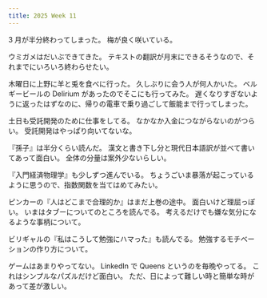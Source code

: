 ```yaml
---
title: 2025 Week 11
---
```


3 月が半分終わってしまった。
梅が良く咲いている。

ウミガメはだいぶできてきた。
テキストの翻訳が月末にできるそうなので、それまでにいろいろ終わらせたい。

木曜日に上野に羊と兎を食べに行った。
久しぶりに会う人が何人かいた。
ベルギービールの Delirium があったのでそこにも行ってみた。
遅くなりすぎないように返ったはずなのに、帰りの電車で乗り過ごして飯能まで行ってしまった。

土日も受託開発のために仕事をしてる。
なかなか入金につながらないのがつらい。
受託開発はやっぱり向いてないな。

『孫子』は半分くらい読んだ。
漢文と書き下し分と現代日本語訳が並べて書いてあって面白い。
全体の分量は案外少ないらしい。

『入門経済物理学』も少しずつ進んでいる。
ちょうごいま暴落が起こっているように思うので、指数関数を当てはめてみたい。

ピンカーの『人はどこまで合理的か』はまだ上巻の途中。
面白いけど理屈っぽい。
いまはタブーについてのところを読んでる。
考えるだけでも嫌な気分になるような事柄について。

ビリギャルの『私はこうして勉強にハマった』も読んでる。
勉強するモチベーションの作り方について。

ゲームはあまりやってない。
LinkedIn で Queens というのを毎晩やってる。
これはシンプルなパズルだけど面白い。
ただ、日によって難しい時と簡単な時があって差が激しい。
